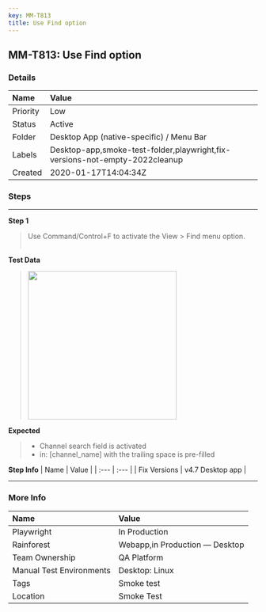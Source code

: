 ```yaml
---
key: MM-T813
title: Use Find option
---
```


## MM-T813: Use Find option

### Details

| Name     | Value                                                                       |
| :------- | :-------------------------------------------------------------------------- |
| Priority | Low                                                                         |
| Status   | Active                                                                      |
| Folder   | Desktop App (native-specific) / Menu Bar                                    |
| Labels   | Desktop-app,smoke-test-folder,playwright,fix-versions-not-empty-2022cleanup |
| Created  | 2020-01-17T14:04:34Z                                                        |

### Steps

<hr/>

**Step 1**

> <article>Use Command/Control+F to activate the View &gt; Find menu option.<br /><br /></article>

**Test Data**

> <article><img src="https://smartbear-tm4j-prod-us-west-2-attachment-rich-text.s3.us-west-2.amazonaws.com/embedded-f3277290f945470c4add5d21ef3dc7ca7b74388fc7152bfb6b99ae58c66a95a8-1620411966531-Screen+Shot+2021-05-07+at+2.25.56+PM.png" style="width:300px" class="fr-fil fr-dib" /></article>

**Expected**

> <article><ul><li>Channel search field is activated</li><li>in: [channel_name] with the trailing space is pre-filled</li></ul></article>

**Step Info**
| Name | Value |
| :--- | :--- |
| Fix Versions | v4.7 Desktop app |

<hr/>

### More Info

| Name                     | Value                          |
| :----------------------- | :----------------------------- |
| Playwright               | In Production                  |
| Rainforest               | Webapp,in Production — Desktop |
| Team Ownership           | QA Platform                    |
| Manual Test Environments | Desktop: Linux                 |
| Tags                     | Smoke test                     |
| Location                 | Smoke Test                     |

